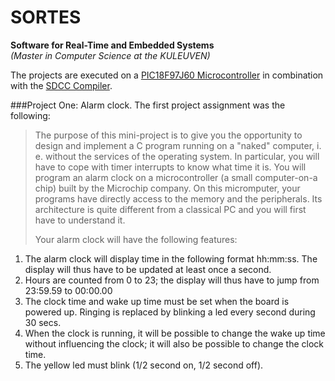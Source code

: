 SORTES
======
**Software for Real-Time and Embedded Systems**  
_(Master in Computer Science at the KULEUVEN)_

The projects are executed on a [PIC18F97J60 Microcontroller](http://www.microchip.com/wwwproducts/Devices.aspx?dDocName=en026439) in combination with the [SDCC Compiler](http://sdcc.sourceforge.net/doc/sdccman.pdf).

###Project One: Alarm clock.
The first project assignment was the following:
>The purpose of this mini-project is to give you the opportunity to design and implement a C program running on a "naked" computer, i. e. without the services of the operating system. In particular, you will have to cope with timer interrupts to know what time it is. You will program an alarm clock on a microcontroller (a small computer-on-a chip) built by the Microchip company. On this micromputer, your programs have directly access to the memory and the peripherals. Its architecture is quite different from a classical PC and you will first have to understand it.
>
> Your alarm clock will have the following features:  
 1. The alarm clock will display time in the following format hh:mm:ss. The display will thus have to be updated at least once a second. 
 2. Hours are counted from 0 to 23; the display will thus have to jump from 23:59.59 to 00:00.00 
 3. The clock time and wake up time must be set when the board is powered up. Ringing is replaced by blinking a led every second during 30 secs. 
 4. When the clock is running, it will be possible to change the wake up time without influencing the clock; it will also be possible to change the clock time. 
 5. The yellow led must blink (1/2 second on, 1/2 second off).  
